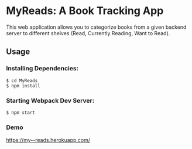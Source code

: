 # MyReads: A Book Tracking App 

This web application allows you to categorize books from a given backend server to different shelves (Read, Currently Reading, Want to Read). 

## Usage
### Installing Dependencies:

```
$ cd MyReads
$ npm install
```

### Starting Webpack Dev Server:
```
$ npm start
```

### Demo 

https://my--reads.herokuapp.com/

